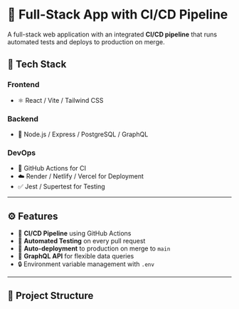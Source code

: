 # 🚀 Full-Stack App with CI/CD Pipeline

A full-stack web application with an integrated **CI/CD pipeline** that runs automated tests and deploys to production on merge.

## 🧰 Tech Stack

### Frontend
- ⚛️ React / Vite / Tailwind CSS

### Backend
- 🧠 Node.js / Express / PostgreSQL / GraphQL

### DevOps
- 🔄 GitHub Actions for CI
- ☁️ Render / Netlify / Vercel for Deployment
- ✅ Jest / Supertest for Testing

---

## ⚙️ Features

- 🔄 **CI/CD Pipeline** using GitHub Actions
- 🧪 **Automated Testing** on every pull request
- 🚀 **Auto-deployment** to production on merge to `main`
- 💬 **GraphQL API** for flexible data queries
- 🔒 Environment variable management with `.env`

---

## 📁 Project Structure

